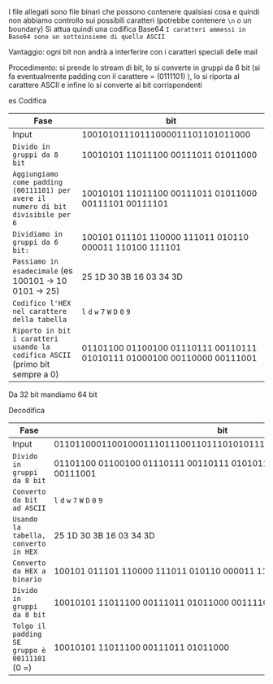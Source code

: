 I file allegati sono file binari che possono contenere qualsiasi cosa e quindi non abbiamo controllo sui possibili caratteri (potrebbe contenere `\n` o un boundary)
Si attua quindi una codifica Base64
`I caratteri ammessi in Base64 sono un sottoinsieme di quello ASCII`

Vantaggio: ogni bit non andrà a interferire con i caratteri speciali delle mail

Procedimento: si prende lo stream di bit, lo si converte in gruppi da 6 bit (si fa eventualmente padding con il carattere = (0111101) ), lo si riporta al carattere ASCII e infine lo si converte ai bit corrispondenti

es
Codifica

| Fase                                                                            | bit                                                                     |
| ------------------------------------------------------------------------------- | ----------------------------------------------------------------------- |
| Input                                                                           | 10010101110111000011101101011000                                        |
| `Divido in gruppi da 8 bit`                                                       | 10010101 11011100 00111011 01011000                                     |
| `Aggiungiamo come padding (00111101) per avere il numero di bit divisibile per 6` | 10010101 11011100 00111011 01011000 00111101 00111101                   |
| `Dividiamo in gruppi da 6 bit:`                                                   | 100101 011101 110000 111011 010110 000011 110100 111101                 |
| `Passiamo in esadecimale` (es 100101 -> 10 0101 -> 25)                            | 25 1D 30 3B 16 03 34 3D                                                 |
| `Codifico l'HEX nel carattere della tabella`                                      | `l` `d` `w` `7` `W` `D` `0` `9`                                         |
| `Riporto in bit i caratteri usando la codifica ASCII` (primo bit sempre a 0)      | 01101100 01100100 01110111 00110111 01010111 01000100 00110000 00111001 |

Da 32 bit mandiamo 64 bit

Decodifica

| Fase                                        | bit                                                                     |
| ------------------------------------------- | ----------------------------------------------------------------------- |
| Input                                       | 0110110001100100011101110011011101010111010001000011000000111001        |
| `Divido in gruppi da 8 bit`                   | 01101100 01100100 01110111 00110111 01010111 01000100 00110000 00111001 |
| `Converto da bit ad ASCII`                    | `l` `d` `w` `7` `W` `D` `0` `9`                                         |
| `Usando la tabella, converto in HEX`          | 25 1D 30 3B 16 03 34 3D                                                 |
| `Converto da HEX a binario`                   | 100101 011101 110000 111011 010110 000011 110100 111101                 |
| `Divido in gruppi da 8 bit`                   | 10010101 11011100 00111011 01011000 00111101 00111101                   |
| `Tolgo il padding SE gruppo è 00111101` (0 =) | 10010101 11011100 00111011 01011000                                     |

